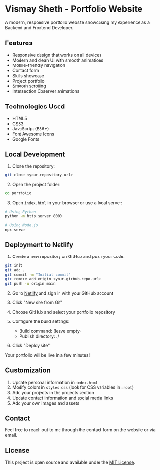 # Vismay Sheth - Portfolio Website

A modern, responsive portfolio website showcasing my experience as a Backend and Frontend Developer.

## Features

- Responsive design that works on all devices
- Modern and clean UI with smooth animations
- Mobile-friendly navigation
- Contact form
- Skills showcase
- Project portfolio
- Smooth scrolling
- Intersection Observer animations

## Technologies Used

- HTML5
- CSS3
- JavaScript (ES6+)
- Font Awesome Icons
- Google Fonts

## Local Development

1. Clone the repository:
```bash
git clone <your-repository-url>
```

2. Open the project folder:
```bash
cd portfolio
```

3. Open `index.html` in your browser or use a local server:
```bash
# Using Python
python -m http.server 8000

# Using Node.js
npx serve
```

## Deployment to Netlify

1. Create a new repository on GitHub and push your code:
```bash
git init
git add .
git commit -m "Initial commit"
git remote add origin <your-github-repo-url>
git push -u origin main
```

2. Go to [Netlify](https://www.netlify.com/) and sign in with your GitHub account

3. Click "New site from Git"

4. Choose GitHub and select your portfolio repository

5. Configure the build settings:
   - Build command: (leave empty)
   - Publish directory: ./

6. Click "Deploy site"

Your portfolio will be live in a few minutes!

## Customization

1. Update personal information in `index.html`
2. Modify colors in `styles.css` (look for CSS variables in `:root`)
3. Add your projects in the projects section
4. Update contact information and social media links
5. Add your own images and assets

## Contact

Feel free to reach out to me through the contact form on the website or via email.

## License

This project is open source and available under the [MIT License](LICENSE). 